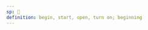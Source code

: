 ```yaml
---
sp: 󱥇
definition: begin, start, open, turn on; beginning
---
```

<!-- open is the beginning. it's when things begin, when they are started. open is the act of beginning something, opening it, turning it on. -->